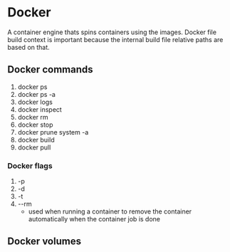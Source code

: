 # Docker

A container engine thats spins containers using the images.
Docker file build context is important because the internal build file relative paths are based on that.

## Docker commands

1. docker ps
2. docker ps -a
3. docker logs
4. docker inspect
5. docker rm
6. docker stop
7. docker prune system -a
8. docker build
9. docker pull



### Docker flags

1. -p
2. -d
3. -t
4. --rm 
    - used when running a container to remove the container automatically when the container job is done

## Docker volumes
